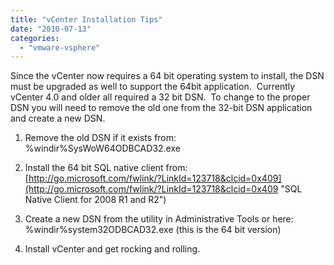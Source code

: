 ```yaml
---
title: "vCenter Installation Tips"
date: "2010-07-13"
categories: 
  - "vmware-vsphere"
---
```


Since the vCenter now requires a 64 bit operating system to install, the DSN must be upgraded as well to support the 64bit application.  Currently vCenter 4.0 and older all required a 32 bit DSN.  To change to the proper DSN you will need to remove the old one from the 32-bit DSN application and create a new DSN.  
  
1) Remove the old DSN if it exists from: %windir%SysWoW64ODBCAD32.exe  
  
2) Install the 64 bit SQL native client from: [http://go.microsoft.com/fwlink/?LinkId=123718&clcid=0x409](http://go.microsoft.com/fwlink/?LinkId=123718&clcid=0x409 "SQL Native Client for 2008 R1 and R2")  
  
3) Create a new DSN from the utility in Administrative Tools or here: %windir%system32ODBCAD32.exe (this is the 64 bit version)  
  
4) Install vCenter and get rocking and rolling.
